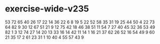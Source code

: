 # exercise-wide-v235
53
72
65
40
26
17
22
14
36
22
6
8
19
5
22
52
58
35
31
19
25
44
50
4
22
73
64
82
9
30
12
67
51
21
9
12
75
42
18
46
38
51
11
54
7
27
40
45
32
36
53
49
82
1
3
12
74
27
14
20
13
33
16
14
42
11
14
1
16
21
37
62
26
52
16
54
49
9
60
21
35
17
2
61
23
31
1
10
40
4
55
57
43
9
